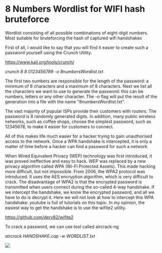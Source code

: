 # 8 Numbers Wordlist for WIFI hash bruteforce

 Wordlist consisting of all possible combinations of eight-digit numbers. Most suitable for bruteforcing the hash of captured wifi handshakes

 First of all, I would like to say that you will find it easier to create such a password yourself using the Crunch Utility.

https://www.kali.org/tools/crunch/

_crunch 8 8  0123456789 -o 8numbersWordlist.txt_

 The first two numbers are responsible for the length of the password: a minimum of 8 characters and a maximum of 8 characters. Next we list all the characters we want to use to generate the password: this can be numbers, letters or any other character. The -o flag will put the result of the generation into a file with the name "8numbersWordlist.txt".


 The vast majority of popular ISPs provide their customers with routers. The password is 8 randomly generated digits. In addition, many public wireless networks, such as coffee shops, choose the simplest password, such as 12345678, to make it easier for customers to connect. 

 All of this makes life much easier for a hacker trying to gain unauthorised access to the network. Once a WPA handshake is intercepted, it is only a matter of time before a hacker can find a password for such a network.

 When Wired Equivalent Privacy (WEP) technology was first introduced, it was proved ineffective and easy to hack. WEP was replaced by a new privacy algorithm called WPA (Wi-Fi Protected Assets).  This made hacking more difficult, but not impossible.
From 2006, the WPA2 protocol was introduced. It uses the AES encryption algorithm, which is very difficult to crack. The disadvantage of WPA2 is that the encrypted password is transmitted when users connect during the so-called 4-way handshake. If we intercept the handshake, we know the encrypted password, and all we have to do is decrypt it. Here we will not look at how to intercept this WPA handshake: youtube is full of tutorials on this topic. In my opinion, the easiest way to get the handshake is to use the wifite2 utility.

https://github.com/derv82/wifite2

To crack a password, we can use tool called aircrack-ng

_aircrack HANDSHAKE.cap -w WORDLIST.txt_


![](https://i.imgur.com/cvpYrx3.png)
